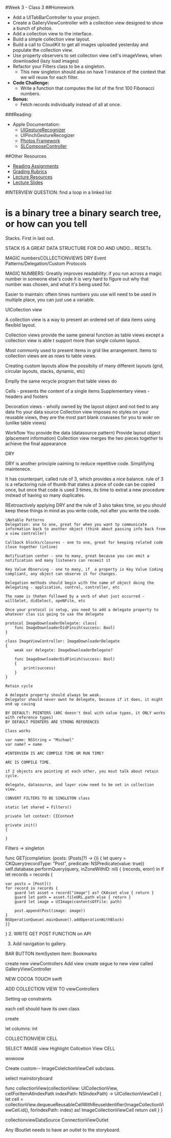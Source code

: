 #Week 3 - Class 3
##Homework
* Add a UITabBarController to your project.
* Create a GalleryViewController with a collection view designed to show a bunch of photos.
* Add a collection view to the interface.
* Build a simple collection view layout.
* Build a call to CloudKit to get all images uploaded yesterday and populate the collection view.
* Use property observers to set collection view cell's imageViews, when downloaded (lazy load images)
* Refactor your Filters class to be a singleton.
	* This new singleton should also on have 1 instance of the context that we will reuse for each filter.
* **Code Challenge:**
	* Write a function that computes the list of the first 100 Fibonacci numbers.
* **Bonus:**
	* Fetch records individually instead of all at once.

###Reading:
* Apple Documentation:
	* [UIGestureRecognizer](https://developer.apple.com/library/ios/documentation/UIKit/Reference/UIGestureRecognizer_Class/index.html#//apple_ref/occ/cl/UIGestureRecognizer)
	* UIPinchGestureRecogizer
	* [Photos Framework](https://developer.apple.com/library/ios/documentation/Photos/Reference/Photos_Framework/index.html)
	* [SLComposeController](https://developer.apple.com/library/ios/documentation/NetworkingInternet/Reference/SLComposeViewController_Class/index.html)

##Other Resources
* [Reading Assignments](../../Resources/ra-grading-standard/)
* [Grading Rubrics](../../Resources/)
* [Lecture Resources](lecture/)
* [Lecture Slides](https://www.icloud.com/keynote/000m4LBd0MejMf8HT5gD5aU3g#Week3_Day3)

#INTERVIEW QUESTION:  find a loop in a linked list

# is a binary tree a binary search tree, or how can you tell

Stacks.
First in last out.

STACK IS A GREAT DATA STRUCTURE FOR DO AND UNDO... RESETs.

MAGIC numbersCOLLECTIONVIEWS
DRY
Event Patterns/Delegation/Custom Protocols

MAGIC NUMBERS:
Greatily improves readability: if you run across a magic number in someone else's code it is very hard to figure out why that number was chosen, and what it's being used for.

Easier to maintain: oftein times numbers you use will need to be used in multiple place, you can just use a variable.

UICollection view

A collection view is a way to present an ordered set of data items using flexibld layout.

Collection views provide the same general function as table views except a collection view is able t support more than single column layout.

Most commonly used to present items in grid like arrangement.  Items to collection views are as rows to table views.

Creating custom layouts allow the possibiliy of many different layouts (grid, circular layouts, stacks, dynamic, etc)

Emplly the same recycle program that table views do

Cells - presents the content of a single items
Supplementary views - headers and footers

Decoration views - wholly owned by the layout object and not tied to any data fro your data source
Collection view imposes no styles on your reusable views, they are the most part blank cnavases for you to wokr on (unlike table views)

Workflow
You provide the data (datasource pattern)
Provide layout object (placement information)
Collection view merges the two pieces together to achieve the final appearance

DRY

DRY is another principle oaiming to reduce repetitive code.
Simplifying maintenece.

It has counterpart, called rule of 3, which provides a nice balance.  rule of 3 is a refactoring rule of thumb that states a piece of code can be copied once, but once that code is used 3 times, its time to extrat a new procedure instead of having so many duplicates.

REetroactively applying DRY and the rule of 3 also takes time, so you should keep these things in mind as you write code, not after you write the code.

	\Notable Patterns
	Delegation: one to one, great for when you want tp communicate information back to another object (think about passing info back from a view controller)

	Callback blocks/closures - one to one, great for keeping related code close together (inline)

	Notification center - one to many, great because you can emit a notification and many listeners can receeit it

	Key Value Observing - one to many, if  a property is Key Value Coding compliant, any object can observe it for changes.

	Delegation methods should begin with the name of object doing the delegating - application, control, controller, etc

	The name is thehen followed by a verb of what just occurred - willSelet, didSelect, opeNFile, etc

	Once your protocol is setup, you need to add a delegate property to whatever clas sis going to use the delegate

	protocol ImageDownloaderDelegate: class{
		func ImageDownloaderDidFinsih(success: Bool)
	}

	class ImageViewController: ImageDownloaderDelegate
	{
		weak var delegate: ImageDownloaderDelegate?

		func ImageDownloaderDidFinish(success: Bool)
		{
			print(success)
		}
	}

	Retain cycle

	A delegate property should always be weak.
	Delegator should never ownt he delegate, because if it does, it might end up cauing

	BY DEFAULT: POINTERS (ARC doesn't deal with value types, it ONLY works with reference types)
	BY DEFAULT POINTERS ARE STRONG REFERENCES

	Class works

	var name: NSString = "Michael"
	var name? = name

	#INTERVIEW IS ARC COMPILE TIME OR RUN TIME?

	ARC IS COMPILE TIME.

	if 2 objects are pointing at each other, you msut talk about retain cycle.

	delegate, datasource, and layer view need to be set in collection view.

	CONVERT FILTERS TO BE SINGLETON class

	static let shared = Filters()

	private let context: CIContext

	private init()
	{

	}


Filters -> singleton

func GET(completion: (posts: [Posts]?) -> ())
{
	let query = CKQuery(recordType: "Post", predicate: NSPredicate(value: true))
self.database.performQuery(query, inZoneWithID: nil) { (records, erorr) in
if let records = records {

	var posts = [Post]()
	for record in records {
		guard let asset = record["image"] as? CKAsset else { return }
		guard let path = asset.fileURL.path else { return }
		guard let image = UIImage(contentsOfFile: path)

		post.append(Post(image: image))
	}
	NSOperationQueue(.mainQueue().addOperationWithBlock)
	}}
}
2.
WRITE GET POST FUNCTION on API

3. Add navigation to gallery.

BAR BUTTON itemSystem Item: Bookmarks

create new viewControllers
Add view
create segue to new view called GalleryViewController

NEW COCOA TOUCH swift

ADD COLLECTION VIEW TO viewControllers

Setting up constraints

each cell should have its own class

create

let columns: int

COLLECTIONVIEW CELL

SELECT IMAGE view
Highlight Collcetion View CELL

wowoow

Create custom-- ImageColelctionViewCell subclass.

select mainstoryboard

func collectionView(collectionView: UICollectionView, cellForItemAtIndexPath indexPath: NSIndexPath) -> UICollectionViewCell
{
	let cell = collectionView.dequeueReusableCellWithReuseIdentifier(ImageCollectionViewCell.id(), forIndexPath: index) as! ImageCollectionViewCell
	return cell
}
}

collectionviewDataSource
ConnectionViewOutlet

Any IBoutlet needs to have an outlet to the storyboard.
